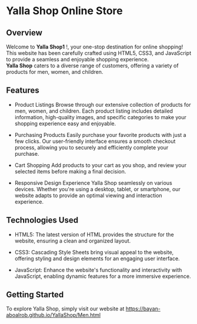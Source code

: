 <h1>Yalla Shop Online Store</h1>

<h2>Overview</h2>
<p>Welcome to <b>Yalla Shop1</b> !, your one-stop destination for online shopping! This website has been carefully crafted using HTML5, CSS3, and JavaScript to 
  provide a seamless and enjoyable shopping experience. <br>
 <b>Yalla Shop</b>  caters to a diverse range of customers, offering a variety of products for men, women, and children.</p>


<h2>Features</h2>

 - Product Listings
Browse through our extensive collection of products for men, women, and children. Each product listing includes detailed information, high-quality images, and specific categories to make your shopping experience easy and enjoyable.

- Purchasing Products
Easily purchase your favorite products with just a few clicks. Our user-friendly interface ensures a smooth checkout process, allowing you to securely and efficiently complete your purchase.

- Cart Shopping
Add products to your cart as you shop, and review your selected items before making a final decision. 

- Responsive Design
Experience Yalla Shop seamlessly on various devices. Whether you're using a desktop, tablet, or smartphone, our website adapts to provide an optimal viewing and interaction experience.


<h2>Technologies Used</h2>

- HTML5: The latest version of HTML provides the structure for the website, ensuring a clean and organized layout.

- CSS3: Cascading Style Sheets bring visual appeal to the website, offering styling and design elements for an engaging user interface.

- JavaScript: Enhance the website's functionality and interactivity with JavaScript, enabling dynamic features for a more immersive experience.

<h2>Getting Started</h2>

To explore Yalla Shop, simply visit our website at https://bayan-aboalrob.github.io/YallaShop/Men.html



